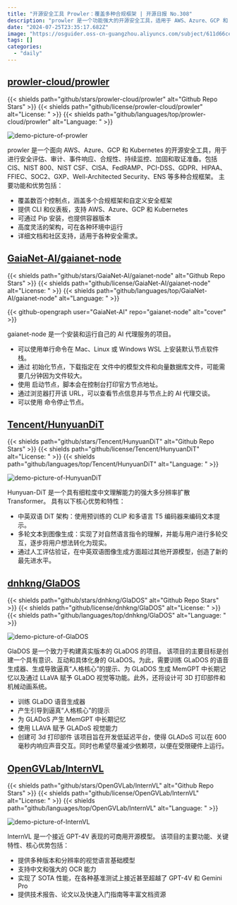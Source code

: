 ```yaml
---
title: "开源安全工具 Prowler：覆盖多种合规框架 | 开源日报 No.308"
description: "prowler 是一个功能强大的开源安全工具，适用于 AWS、Azure、GCP 和 Kubernetes 等平台，涵盖多种合规框架和自定义安全框架。其覆盖数百个控制点，提供 CLI 和仪表板支持，可通过 Pip 安装或容器版本运行。具有高度灵活的架构，适用于各种环境，并提供详细文档和社区支持，满足各种安全需求"
date: "2024-07-25T23:35:17.682Z"
image: "https://osguider.oss-cn-guangzhou.aliyuncs.com/subject/611d66ceaf14cdd3049ae699d3ce1296.png"
tags: []
categories:
  - "daily"
---
```


## [prowler-cloud/prowler](https://github.com/prowler-cloud/prowler)

{{< shields path="github/stars/prowler-cloud/prowler" alt="Github Repo Stars" >}} {{< shields path="github/license/prowler-cloud/prowler" alt="License: " >}} {{< shields path="github/languages/top/prowler-cloud/prowler" alt="Language: " >}}

![demo-picture-of-prowler](https://static.osguider.com/subject/github/prowler-cloud/prowler/c612c8c4b1f029ce10973479d50bae01.png)

prowler 是一个面向 AWS、Azure、GCP 和 Kubernetes 的开源安全工具，用于进行安全评估、审计、事件响应、合规性、持续监控、加固和取证准备。包括 CIS、NIST 800、NIST CSF、CISA、FedRAMP、PCI-DSS、GDPR、HIPAA、FFIEC、SOC2、GXP、Well-Architected Security、ENS 等多种合规框架。
主要功能和优势包括：

- 覆盖数百个控制点，涵盖多个合规框架和自定义安全框架
- 提供 CLI 和仪表板，支持 AWS、Azure、GCP 和 Kubernetes
- 可通过 Pip 安装，也提供容器版本
- 高度灵活的架构，可在各种环境中运行
- 详细文档和社区支持，适用于各种安全需求。
  
## [GaiaNet-AI/gaianet-node](https://github.com/GaiaNet-AI/gaianet-node)

{{< shields path="github/stars/GaiaNet-AI/gaianet-node" alt="Github Repo Stars" >}} {{< shields path="github/license/GaiaNet-AI/gaianet-node" alt="License: " >}} {{< shields path="github/languages/top/GaiaNet-AI/gaianet-node" alt="Language: " >}}

{{< github-opengraph user="GaiaNet-AI" repo="gaianet-node" alt="cover" >}}

gaianet-node 是一个安装和运行自己的 AI 代理服务的项目。

- 可以使用单行命令在 Mac、Linux 或 Windows WSL 上安装默认节点软件栈。
- 通过  初始化节点，下载指定在  文件中的模型文件和向量数据库文件，可能需要几分钟因为文件较大。
- 使用  启动节点，脚本会在控制台打印官方节点地址。
- 通过浏览器打开该 URL，可以查看节点信息并与节点上的 AI 代理交谈。
- 可以使用  命令停止节点。
  
## [Tencent/HunyuanDiT](https://github.com/Tencent/HunyuanDiT)

{{< shields path="github/stars/Tencent/HunyuanDiT" alt="Github Repo Stars" >}} {{< shields path="github/license/Tencent/HunyuanDiT" alt="License: " >}} {{< shields path="github/languages/top/Tencent/HunyuanDiT" alt="Language: " >}}

![demo-picture-of-HunyuanDiT](https://static.osguider.com/subject/github/Tencent/HunyuanDiT/b33a1a6f08883afe3680ca9ff9ab9c8e.png)

Hunyuan-DiT 是一个具有细粒度中文理解能力的强大多分辨率扩散 Transformer。
具有以下核心优势和特性：

- 中英双语 DiT 架构：使用预训练的 CLIP 和多语言 T5 编码器来编码文本提示。
- 多轮文本到图像生成：实现了对自然语言指令的理解，并能与用户进行多轮交互，逐步将用户想法转化为现实。
- 通过人工评估验证，在中英双语图像生成方面超过其他开源模型，创造了新的最先进水平。
  
## [dnhkng/GlaDOS](https://github.com/dnhkng/GlaDOS)

{{< shields path="github/stars/dnhkng/GlaDOS" alt="Github Repo Stars" >}} {{< shields path="github/license/dnhkng/GlaDOS" alt="License: " >}} {{< shields path="github/languages/top/dnhkng/GlaDOS" alt="Language: " >}}

![demo-picture-of-GlaDOS](https://static.osguider.com/subject/github/dnhkng/GlaDOS/b1eb863723d348ccbfcd235982ef35ba.jpg)

GlaDOS 是一个致力于构建真实版本的 GLaDOS 的项目。
该项目的主要目标是创建一个具有意识、互动和具体化身的 GLaDOS。为此，需要训练 GLaDOS 的语音生成器、生成导致逼真“人格核心”的提示、为 GLaDOS 生成 MemGPT 中长期记忆以及通过 LLaVA 赋予 GLaDO 视觉等功能。此外，还将设计可 3D 打印部件和机械动画系统。

- 训练 GLaDO 语音生成器
- 产生引导到逼真“人格核心”的提示
- 为 GLADoS 产生 MemGPT 中长期记忆
- 使用 LLAVA 赋予 GLADoS 视觉能力
- 创建可 3d 打印部件
该项目旨在开发低延迟平台，使得 GLADoS 可以在 600 毫秒内响应声音交互。同时也希望尽量减少依赖项，以便在受限硬件上运行。
  
## [OpenGVLab/InternVL](https://github.com/OpenGVLab/InternVL)

{{< shields path="github/stars/OpenGVLab/InternVL" alt="Github Repo Stars" >}} {{< shields path="github/license/OpenGVLab/InternVL" alt="License: " >}} {{< shields path="github/languages/top/OpenGVLab/InternVL" alt="Language: " >}}

![demo-picture-of-InternVL](https://static.osguider.com/subject/github/OpenGVLab/InternVL/86d8bbf5eada7496070b8b15218d1aa9.png)

InternVL 是一个接近 GPT-4V 表现的可商用开源模型。
该项目的主要功能、关键特性、核心优势包括：

- 提供多种版本和分辨率的视觉语言基础模型
- 支持中文和强大的 OCR 能力
- 实现了 SOTA 性能，在各种基准测试上接近甚至超越了 GPT-4V 和 Gemini Pro
- 提供技术报告、论文以及快速入门指南等丰富文档资源
  
